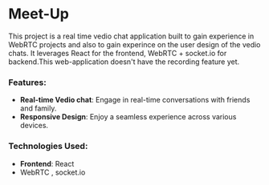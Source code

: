 # Meet-Up
This project is a real time vedio chat application built to gain experience in WebRTC projects and also to gain experince on the user design of the vedio chats. It leverages React for the frontend, WebRTC + socket.io for backend.This web-application doesn't have the recording feature yet.

### Features:
- **Real-time Vedio chat**: Engage in real-time conversations with friends and family.
- **Responsive Design**: Enjoy a seamless experience across various devices.

### Technologies Used:
- **Frontend**: React
- WebRTC , socket.io
